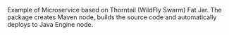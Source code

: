 Example of Microservice based on Thorntail (WildFly Swarm) Fat Jar. The package creates Maven node, builds the source code and automatically deploys to Java Engine node.
